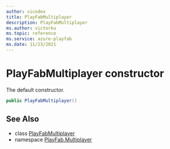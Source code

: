 ```yaml
---
author: vicodex
title: PlayFabMultiplayer
description: PlayFabMultiplayer
ms.author: victorku
ms.topic: reference
ms.service: azure-playfab
ms.date: 11/23/2021
---
```


# PlayFabMultiplayer constructor

The default constructor.

```csharp
public PlayFabMultiplayer()
```

## See Also

* class [PlayFabMultiplayer](../PlayFabMultiplayer.md)
* namespace [PlayFab.Multiplayer](../../PlayFabMultiplayerSDK.md)

